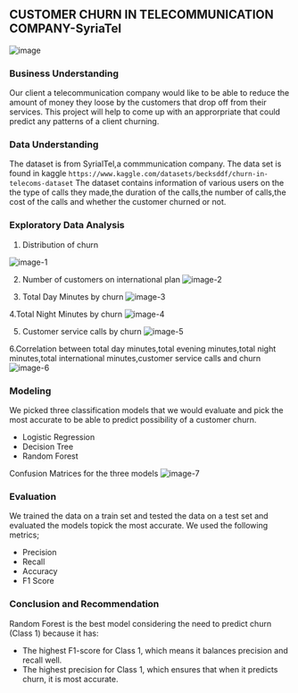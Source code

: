 ## CUSTOMER CHURN IN TELECOMMUNICATION COMPANY-SyriaTel
![image](image.png)
### Business Understanding
Our client a telecommunication company would like to be able to reduce the amount of money they loose by the customers that drop off from their services. This project will help to come up with an approrpriate that could predict any patterns of a client churning.

### Data Understanding
The dataset is from SyrialTel,a commmunication company. The data set is found in kaggle `https://www.kaggle.com/datasets/becksddf/churn-in-telecoms-dataset`
The dataset contains information of various users on the the type of calls they made,the duration of the calls,the number of calls,the cost of the calls and whether the customer churned or not.

### Exploratory Data Analysis

1. Distribution of churn

![image-1](Images/image-1.png)

2. Number of customers on international plan
![image-2](Images/image-2.png)

3. Total Day Minutes by churn
![image-3](Images/image-3.png)

4.Total Night Minutes by churn 
![image-4](Images/image-4.png)

5. Customer service calls by churn
![image-5](Images/image-5.png)

6.Correlation between total day minutes,total evening minutes,total night minutes,total international minutes,customer service calls and churn
![image-6](Images/image-6.png)

### Modeling
We picked three classification models that we would evaluate and pick the most accurate to be able to predict possibility of a customer churn.
* Logistic Regression
* Decision Tree
* Random Forest

Confusion Matrices for the three models
![image-7](Images/image-7.png)

### Evaluation
We trained the data on a train set and tested the data on a test set and evaluated the models topick the most accurate. We used the following metrics;
* Precision
* Recall
* Accuracy
* F1 Score

### Conclusion and Recommendation
Random Forest is the best model considering the need to predict churn (Class 1) because it has:

* The highest F1-score for Class 1, which means it balances precision and recall well.
* The highest precision for Class 1, which ensures that when it predicts churn, it is most accurate.
